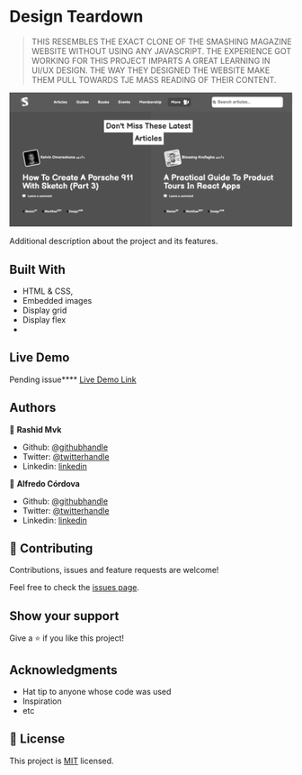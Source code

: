 # Design Teardown

>THIS RESEMBLES THE EXACT CLONE OF THE SMASHING MAGAZINE WEBSITE WITHOUT USING ANY JAVASCRIPT. THE EXPERIENCE GOT WORKING FOR THIS PROJECT IMPARTS A GREAT LEARNING IN UI/UX DESIGN. THE WAY THEY DESIGNED THE WEBSITE MAKE THEM PULL TOWARDS TJE MASS READING OF THEIR CONTENT. 


![screenshot](https://github.com/rashidmvk/SmashingMagazineClone/blob/feature/Images/Teardown_screenshot.PNG)

Additional description about the project and its features.

## Built With

- HTML & CSS,
- Embedded images
- Display grid
- Display flex
- 

## Live Demo
Pending issue****
[Live Demo Link](https://rawcdn.githack.com/Huemac-Alfredo/Forms/71fc8799c40518d122f8cf6edecb2e2ee12e0a27/index.html)

## Authors

👤 **Rashid Mvk**

- Github: [@githubhandle](https://github.com/rashidmvk)
- Twitter: [@twitterhandle](www.twitter.com/rashidnm)
- Linkedin: [linkedin](https://www.linkedin.com/in/rashidmvk/)

👤 **Alfredo Córdova**

- Github: [@githubhandle](https://github.com/Huemac-Alfredo)
- Twitter: [@twitterhandle](https://twitter.com/AlfredoHuemac)
- Linkedin: [linkedin](https://www.linkedin.com/in/huemac-alfredo-c%C3%B3rdova-torres-b28986136/)

## 🤝 Contributing

Contributions, issues and feature requests are welcome!

Feel free to check the [issues page](https://github.com/rashidmvk/SmashingMagazineClone/issues).

## Show your support

Give a ⭐️ if you like this project!

## Acknowledgments

- Hat tip to anyone whose code was used
- Inspiration
- etc

## 📝 License

This project is [MIT](lic.url) licensed.
